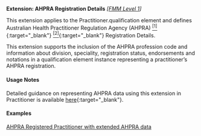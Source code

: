 **Extension: AHPRA Registration Details** *[[FMM Level 1](guidance.html)]*

This extension applies to the Practitioner.qualification element and defines Australian Health Practitioner Regulation Agency (AHPRA) [<sup>[1]</sup>](https://www.ahpra.gov.au){:target="_blank"} [<sup>[2]</sup>](https://www.ahpra.gov.au/Support/Glossary.aspx#Registration%20Number){:target="_blank"} Registration Details.

This extension supports the inclusion of the AHPRA profession code and information about division, speciality, registration status, endorsements and notations in a qualification element instance representing a practitioner’s AHPRA registration.


#### Usage Notes
Detailed guidance on representing AHPRA data using this extension in Practitioner is available [here](http://hl7.org.au/notes/ahpra-registration-number/index.html){:target="_blank"}.


#### Examples
[AHPRA Registered Practitioner with extended AHPRA data](Practitioner-example4.html)